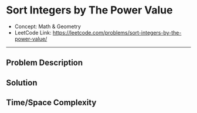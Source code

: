 # Sort Integers by The Power Value

- Concept: Math & Geometry
- LeetCode Link: https://leetcode.com/problems/sort-integers-by-the-power-value/

---

## Problem Description

## Solution

## Time/Space Complexity

